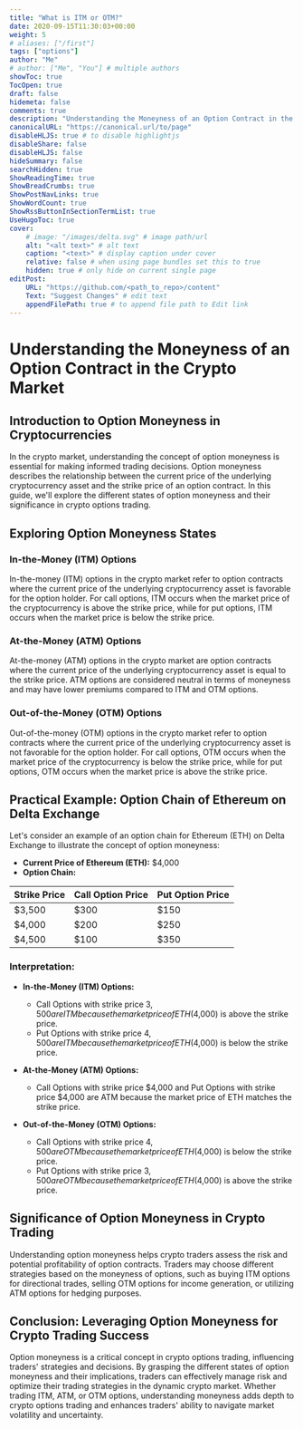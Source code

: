 ```yaml
---
title: "What is ITM or OTM?"
date: 2020-09-15T11:30:03+00:00
weight: 5
# aliases: ["/first"]
tags: ["options"]
author: "Me"
# author: ["Me", "You"] # multiple authors
showToc: true
TocOpen: true
draft: false
hidemeta: false
comments: true
description: "Understanding the Moneyness of an Option Contract in the Crypto Market"
canonicalURL: "https://canonical.url/to/page"
disableHLJS: true # to disable highlightjs
disableShare: false
disableHLJS: false
hideSummary: false
searchHidden: true
ShowReadingTime: true
ShowBreadCrumbs: true
ShowPostNavLinks: true
ShowWordCount: true
ShowRssButtonInSectionTermList: true
UseHugoToc: true
cover:
    # image: "/images/delta.svg" # image path/url
    alt: "<alt text>" # alt text
    caption: "<text>" # display caption under cover
    relative: false # when using page bundles set this to true
    hidden: true # only hide on current single page
editPost:
    URL: "https://github.com/<path_to_repo>/content"
    Text: "Suggest Changes" # edit text
    appendFilePath: true # to append file path to Edit link
---
```


# Understanding the Moneyness of an Option Contract in the Crypto Market

## Introduction to Option Moneyness in Cryptocurrencies

In the crypto market, understanding the concept of option moneyness is essential for making informed trading decisions. Option moneyness describes the relationship between the current price of the underlying cryptocurrency asset and the strike price of an option contract. In this guide, we'll explore the different states of option moneyness and their significance in crypto options trading.

## Exploring Option Moneyness States

### In-the-Money (ITM) Options

In-the-money (ITM) options in the crypto market refer to option contracts where the current price of the underlying cryptocurrency asset is favorable for the option holder. For call options, ITM occurs when the market price of the cryptocurrency is above the strike price, while for put options, ITM occurs when the market price is below the strike price.

### At-the-Money (ATM) Options

At-the-money (ATM) options in the crypto market are option contracts where the current price of the underlying cryptocurrency asset is equal to the strike price. ATM options are considered neutral in terms of moneyness and may have lower premiums compared to ITM and OTM options.

### Out-of-the-Money (OTM) Options

Out-of-the-money (OTM) options in the crypto market refer to option contracts where the current price of the underlying cryptocurrency asset is not favorable for the option holder. For call options, OTM occurs when the market price of the cryptocurrency is below the strike price, while for put options, OTM occurs when the market price is above the strike price.

## Practical Example: Option Chain of Ethereum on Delta Exchange

Let's consider an example of an option chain for Ethereum (ETH) on Delta Exchange to illustrate the concept of option moneyness:

- **Current Price of Ethereum (ETH):** $4,000
- **Option Chain:**

| Strike Price | Call Option Price | Put Option Price |
|--------------|-------------------|------------------|
| $3,500       | $300              | $150             |
| $4,000       | $200              | $250             |
| $4,500       | $100              | $350             |

### Interpretation:

- **In-the-Money (ITM) Options:** 
  - Call Options with strike price $3,500 are ITM because the market price of ETH ($4,000) is above the strike price.
  - Put Options with strike price $4,500 are ITM because the market price of ETH ($4,000) is below the strike price.

- **At-the-Money (ATM) Options:** 
  - Call Options with strike price $4,000 and Put Options with strike price $4,000 are ATM because the market price of ETH matches the strike price.

- **Out-of-the-Money (OTM) Options:** 
  - Call Options with strike price $4,500 are OTM because the market price of ETH ($4,000) is below the strike price.
  - Put Options with strike price $3,500 are OTM because the market price of ETH ($4,000) is above the strike price.

## Significance of Option Moneyness in Crypto Trading

Understanding option moneyness helps crypto traders assess the risk and potential profitability of option contracts. Traders may choose different strategies based on the moneyness of options, such as buying ITM options for directional trades, selling OTM options for income generation, or utilizing ATM options for hedging purposes.

## Conclusion: Leveraging Option Moneyness for Crypto Trading Success

Option moneyness is a critical concept in crypto options trading, influencing traders' strategies and decisions. By grasping the different states of option moneyness and their implications, traders can effectively manage risk and optimize their trading strategies in the dynamic crypto market. Whether trading ITM, ATM, or OTM options, understanding moneyness adds depth to crypto options trading and enhances traders' ability to navigate market volatility and uncertainty.
